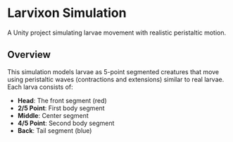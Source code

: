 # Larvixon Simulation

A Unity project simulating larvae movement with realistic peristaltic motion.

## Overview

This simulation models larvae as 5-point segmented creatures that move using peristaltic waves (contractions and extensions) similar to real larvae. Each larva consists of:

- **Head**: The front segment (red)
- **2/5 Point**: First body segment  
- **Middle**: Center segment
- **4/5 Point**: Second body segment
- **Back**: Tail segment (blue)
